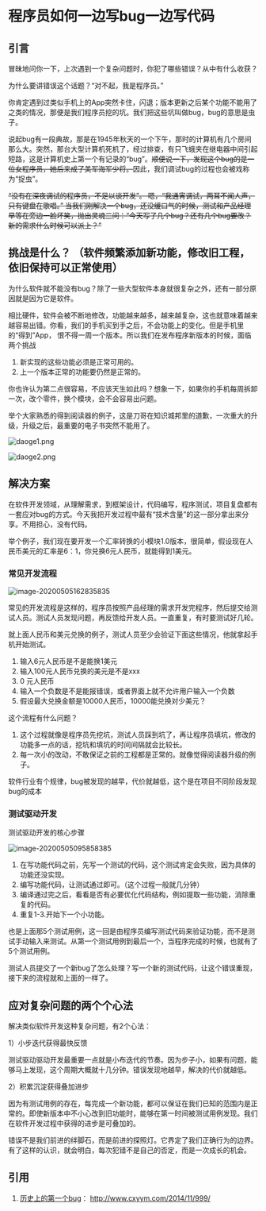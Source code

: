 # 程序员如何一边写bug一边写代码

## 引言 

冒昧地问你一下，上次遇到一个复杂问题时，你犯了哪些错误？从中有什么收获？ 

为什么要讲错误这个话题？“对不起，我是程序员。”

 你肯定遇到过类似手机上的App突然卡住，闪退；版本更新之后某个功能不能用了之类的情况，那便是我们程序员挖的坑。我们把这些坑叫做bug，bug的意思是虫子。

说起bug有一段典故，那是在1945年秋天的一个下午，那时的计算机有几个房间那么大。突然，那台大型计算机死机了，经过排查，有只飞蛾夹在继电器中间引起短路，这是计算机史上第一个有记录的“bug”。~~顺便说一下，发现这个bug的是一位女程序员，她后来成了美军海军少将。~~因此，我们调试bug的过程也会被戏称为“捉虫”。 

~~“没有在深夜调试的程序员，不足以谈开发”。 嗯，“我通宵调试，两耳不闻人声，只有键盘在歌唱。” 当我们刚解决一个bug，还没缓口气的时候，测试和产品经理早等在旁边一脸坏笑，抛出灵魂三问：“今天写了几个bug？还有几个bug要改？新的需求什么时候可以派上？”~~

##  挑战是什么？ （软件频繁添加新功能，修改旧工程，依旧保持可以正常使用）

为什么软件就不能没有bug？除了一些大型软件本身就很复杂之外，还有一部分原因就是因为它是软件。

相比硬件，软件会被不断地修改，功能越来越多，越来越复杂，这也就意味着越来越容易出错。你看，我们的手机买到手之后，不会功能上的变化。但是手机里的“得到”App， 恨不得一周一个版本。所以我们在发布程序新版本的时候，面临两个挑战

1. 新实现的这些功能必须是正常可用的。
2. 上一个版本正常的功能要仍然是正常的。

你也许认为第二点很容易，不应该天生如此吗？想象一下，如果你的手机每周拆卸一次，改个零件，换个模块，会不会容易出问题。

举个大家熟悉的得到阅读器的例子，这是刀哥在知识城邦里的道歉，一次重大的升级，升级之后，最重要的电子书突然不能用了。

![daoge1.png](./images/daoge1.png)

![daoge2.png](./images/daoge2.png)

## 解决方案 

在软件开发领域，从理解需求，到框架设计，代码编写，程序测试，项目复盘都有一套应对bug的方式。今天我把开发过程中最有“技术含量”的这一部分拿出来分享。不用担心，没有代码。

举个例子，我们现在要开发一个汇率转换的小模块1.0版本，很简单，假设现在人民币美元的汇率是6：1，你兑换6元人民币，就能得到1美元。

### 常见开发流程

![image-20200505162835835](./images/image-20200505162835835.png)

常见的开发流程是这样的，程序员按照产品经理的需求开发完程序，然后提交给测试人员。测试人员发现问题，再反馈给开发人员。一直重复，有时要测试好几轮。

就上面人民币和美元兑换的例子，测试人员至少会验证下面这些情况，他就拿起手机开始测试。

1. 输入6元人民币是不是能换1美元
2. 输入100元人民币兑换的美元是不是xxx
3. 0 元人民币
4. 输入一个负数是不是能报错误，或者界面上就不允许用户输入一个负数
5. 假设最大兑换金额是10000人民币，10000能兑换对少美元？

这个流程有什么问题？

1. 这个过程就像是程序员先挖坑，测试人员踩到坑了，再让程序员填坑，修改的功能多一点的话，挖坑和填坑的时间间隔就会比较长。
2. 每一次小的改动，不敢保证之前的工程都是正常的。就像觉得阅读器升级的例子。

软件行业有个规律，bug被发现的越早，代价就越低，这个是在项目不同阶段发现bug的成本

### 测试驱动开发

测试驱动开发的核心步骤

![image-20200505095858385](./images/image-20200505095858385.png)

1. 在写功能代码之前，先写一个测试的代码，这个测试肯定会失败，因为具体的功能还没实现。
2. 编写功能代码，让测试通过即可。（这个过程一般就几分钟）
3. 编译通过完之后，看看是否有必要优化代码结构，例如提取一些功能，消除重复的代码。
4. 重复1-3.开始下一个小功能。

也是上面那5个测试用例，这一回是由程序员编写测试代码来验证功能，而不是测试手动输入来测试。从第一个测试用例到最后一个，当程序完成的时候，也就有了5个测试用例。

测试人员提交了一个新bug了怎么处理？写一个新的测试代码，让这个错误重现，接下来的流程就和上面的一样了。

## 应对复杂问题的两个个心法

解决类似软件开发这种复杂问题，有2个心法：

1）小步迭代获得最快反馈

测试驱动驱动开发最重要一点就是小布迭代的节奏。因为步子小，如果有问题，能够马上发现，这个周期大概就十几分钟。错误发现地越早，解决的代价就越低。

2）积累沉淀获得叠加进步

因为有测试用例的存在，每完成一个新功能，都可以保证在我们已知的范围内是正常的。即使新版本中不小心改到旧功能时，能够在第一时间被测试用例发现。我们在软件开发过程中获得的进步是可叠加的。

错误不是我们前进的绊脚石，而是前进的探照灯。它界定了我们正确行为的边界。有了这样的认识，就会明白，每次犯错不是自己的否定，而是一次成长的机会。

## 引用

1. [历史上的第一个bug](http://www.cxyym.com/2014/11/999/)： http://www.cxyym.com/2014/11/999/